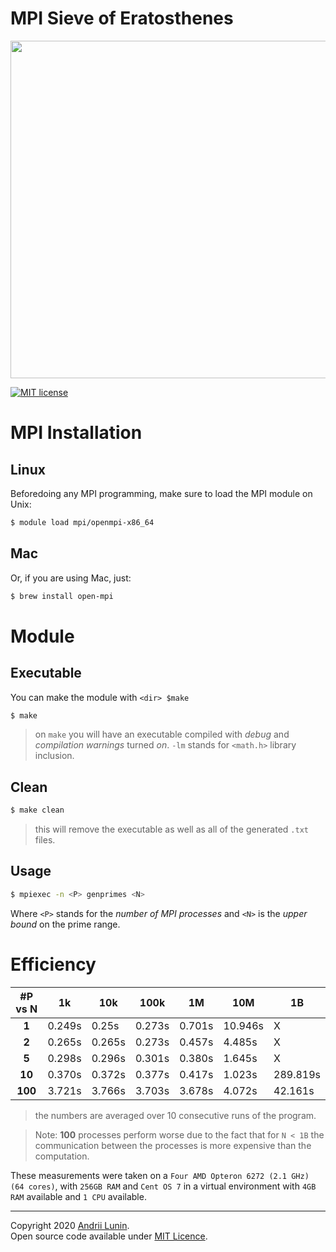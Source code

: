 # MPI Sieve of Eratosthenes

<p align="center">
   <img src="https://res.cloudinary.com/practicaldev/image/fetch/s--99UhkUVh--/c_imagga_scale,f_auto,fl_progressive,h_900,q_auto,w_1600/https://dev-to-uploads.s3.amazonaws.com/i/lo9f1k07sxb8qleixpzg.png" width="540px">
</p>

<p>
	<a href="https://github.com/moon1ock/MPI_primes/blob/main/LICENSE"><img src="https://img.shields.io/badge/license-MIT-blue.svg" alt="MIT license"></a>
</p>

# MPI Installation

## Linux

Beforedoing any MPI programming, make sure to load the MPI module on Unix:

```bash
$ module load mpi/openmpi-x86_64
```

## Mac

Or, if you are using Mac, just:
```bash
$ brew install open-mpi
```


# Module

## Executable

You can make the module with `<dir> $make`

```bash
$ make
```
> on `make` you will have an executable compiled with _debug_ and _compilation warnings_ turned *on*.
> `-lm` stands for `<math.h>` library inclusion.

## Clean

``` bash
$ make clean
```
> this will remove the executable as well as all of the generated `.txt` files.


## Usage

```bash
$ mpiexec -n <P> genprimes <N>
```
Where `<P>` stands for the _number of MPI processes_ and `<N>` is the _upper bound_ on the prime range.


# Efficiency

| #P vs N 	| 1k     	| 10k    	| 100k   	| 1M     	| 10M     	| 1B       	|
|:-------:	|--------	|--------	|--------	|--------	|---------	|----------	|
|  **1**  	| 0.249s 	|  0.25s 	| 0.273s 	| 0.701s 	| 10.946s 	|     X    	|
|  **2**  	| 0.265s 	| 0.265s 	| 0.273s 	| 0.457s 	| 4.485s  	|     X    	|
|  **5**  	| 0.298s 	| 0.296s 	| 0.301s 	| 0.380s 	| 1.645s  	|     X    	|
|  **10** 	| 0.370s 	| 0.372s 	| 0.377s 	| 0.417s 	| 1.023s  	| 289.819s 	|
| **100** 	| 3.721s 	| 3.766s 	| 3.703s 	| 3.678s 	| 4.072s  	|  42.161s 	|

> the numbers are averaged over 10 consecutive runs of the program.

> Note: **100** processes perform worse due to the fact that for `N < 1B` the communication between the processes is more expensive than the computation. 

These measurements were taken on a `Four AMD Opteron 6272 (2.1 GHz) (64 cores)`, with `256GB RAM` and `Cent OS 7` in a virtual environment with `4GB RAM` available and `1 CPU` available.


--------------------
Copyright 2020 [Andrii Lunin](https://github.com/moon1ock).
<br>
Open source code available under [MIT Licence](https://github.com/moon1ock).
